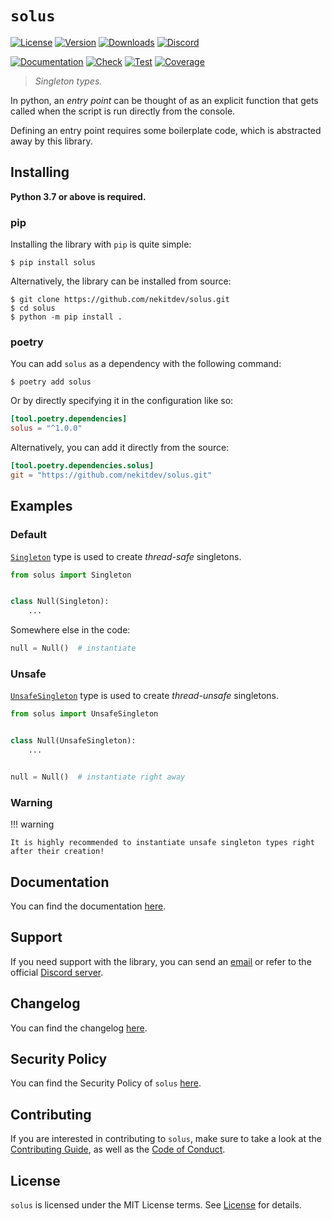 # `solus`

[![License][License Badge]][License]
[![Version][Version Badge]][Package]
[![Downloads][Downloads Badge]][Package]
[![Discord][Discord Badge]][Discord]

[![Documentation][Documentation Badge]][Documentation]
[![Check][Check Badge]][Actions]
[![Test][Test Badge]][Actions]
[![Coverage][Coverage Badge]][Coverage]

> *Singleton types.*

In python, an *entry point* can be thought of as an explicit function
that gets called when the script is run directly from the console.

Defining an entry point requires some boilerplate code, which is
abstracted away by this library.

## Installing

**Python 3.7 or above is required.**

### pip

Installing the library with `pip` is quite simple:

```console
$ pip install solus
```

Alternatively, the library can be installed from source:

```console
$ git clone https://github.com/nekitdev/solus.git
$ cd solus
$ python -m pip install .
```

### poetry

You can add `solus` as a dependency with the following command:

```console
$ poetry add solus
```

Or by directly specifying it in the configuration like so:

```toml
[tool.poetry.dependencies]
solus = "^1.0.0"
```

Alternatively, you can add it directly from the source:

```toml
[tool.poetry.dependencies.solus]
git = "https://github.com/nekitdev/solus.git"
```

## Examples

### Default

[`Singleton`][solus.core.Singleton] type is used to create *thread-safe* singletons.

```python
from solus import Singleton


class Null(Singleton):
    ...
```

Somewhere else in the code:

```python
null = Null()  # instantiate
```

### Unsafe

[`UnsafeSingleton`][solus.core.UnsafeSingleton] type is used to create *thread-unsafe* singletons.

```python
from solus import UnsafeSingleton


class Null(UnsafeSingleton):
    ...


null = Null()  # instantiate right away
```

### Warning

!!! warning

    It is highly recommended to instantiate unsafe singleton types right after their creation!

## Documentation

You can find the documentation [here][Documentation].

## Support

If you need support with the library, you can send an [email][Email]
or refer to the official [Discord server][Discord].

## Changelog

You can find the changelog [here][Changelog].

## Security Policy

You can find the Security Policy of `solus` [here][Security].

## Contributing

If you are interested in contributing to `solus`, make sure to take a look at the
[Contributing Guide][Contributing Guide], as well as the [Code of Conduct][Code of Conduct].

## License

`solus` is licensed under the MIT License terms. See [License][License] for details.

[Email]: mailto:support@nekit.dev

[Discord]: https://nekit.dev/discord

[Actions]: https://github.com/nekitdev/solus/actions

[Changelog]: https://github.com/nekitdev/solus/blob/main/CHANGELOG.md
[Code of Conduct]: https://github.com/nekitdev/solus/blob/main/CODE_OF_CONDUCT.md
[Contributing Guide]: https://github.com/nekitdev/solus/blob/main/CONTRIBUTING.md
[Security]: https://github.com/nekitdev/solus/blob/main/SECURITY.md

[License]: https://github.com/nekitdev/solus/blob/main/LICENSE

[Package]: https://pypi.org/project/solus
[Coverage]: https://codecov.io/gh/nekitdev/solus
[Documentation]: https://nekitdev.github.io/solus

[Discord Badge]: https://img.shields.io/badge/chat-discord-5865f2
[License Badge]: https://img.shields.io/pypi/l/solus
[Version Badge]: https://img.shields.io/pypi/v/solus
[Downloads Badge]: https://img.shields.io/pypi/dm/solus

[Documentation Badge]: https://github.com/nekitdev/solus/workflows/docs/badge.svg
[Check Badge]: https://github.com/nekitdev/solus/workflows/check/badge.svg
[Test Badge]: https://github.com/nekitdev/solus/workflows/test/badge.svg
[Coverage Badge]: https://codecov.io/gh/nekitdev/solus/branch/main/graph/badge.svg

[solus.core.Singleton]: https://nekitdev.github.io/solus/reference#solus.core.Singleton
[solus.core.UnsafeSingleton]: https://nekitdev.github.io/solus/reference#solus.core.UnsafeSingleton
